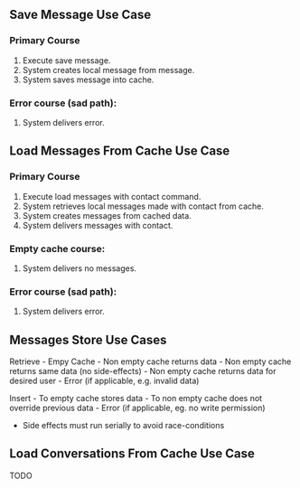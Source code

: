 ## Save Message Use Case

### Primary Course
1. Execute save message.
2. System creates local message from message.
3. System saves message into cache.

### Error course (sad path):
1. System delivers error.




## Load Messages From Cache Use Case

### Primary Course
1. Execute load messages with contact command.
2. System retrieves local messages made with contact from cache.
3. System creates messages from cached data.
4. System delivers messages with contact.

### Empty cache course:
1. System delivers no messages.

### Error course (sad path):
1. System delivers error.




## Messages Store Use Cases

Retrieve
    - Empy Cache
    - Non empty cache returns data
    - Non empty cache returns same data (no side-effects)
    - Non empty cache returns data for desired user
    - Error (if applicable, e.g. invalid data)

Insert
    - To empty cache stores data
    - To non empty cache does not override previous data
    - Error (if applicable, eg. no write permission)
    
- Side effects must run serially to avoid race-conditions




## Load Conversations From Cache Use Case

TODO
